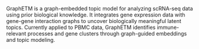 GraphETM is a graph-embedded topic model for analyzing scRNA-seq data using prior biological knowledge.
It integrates gene expression data with gene-gene interaction graphs to uncover biologically meaningful latent topics.
Currently applied to PBMC data, GraphETM identifies immune-relevant processes and gene clusters through graph-guided embeddings and topic modeling.
